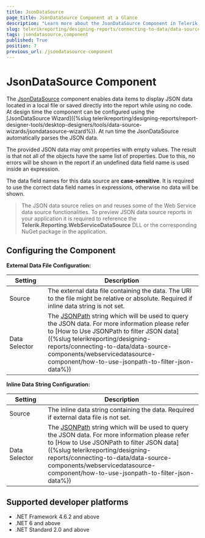 ```yaml
---
title: JsonDataSource
page_title: JsonDataSource Component at a Glance
description: "Learn more about the JsonDataSource Component in Telerik Reporting, how you may configure the source of its data, and its internal JSONPath filtering."
slug: telerikreporting/designing-reports/connecting-to-data/data-source-components/jsondatasource-component
tags: jsondatasource,component
published: True
position: 7
previous_url: /jsondatasource-component
---
```

<style>
table th:first-of-type {
	width: 20%;
}
table th:nth-of-type(2) {
	width: 80%;
}
</style>

# JsonDataSource Component

The [JsonDataSource](/api/Telerik.Reporting.JsonDataSource) component enables data items to display JSON data located in a local file or saved directly into the report while using no code. At design time the component can be configured using the [JsonDataSource Wizard]({%slug telerikreporting/designing-reports/report-designer-tools/desktop-designers/tools/data-source-wizards/jsondatasource-wizard%}). At run time the JsonDataSource automatically parses the JSON data.

The provided JSON data may omit properties with empty values. The result is that not all of the objects have the same list of properties. Due to this, no errors will be shown in the report if an undefined data field name is used inside an expression.

The data field names for this data source are __case-sensitive__. It is required to use the correct data field names in expressions, otherwise no data will be shown.

> The JSON data source relies on and reuses some of the Web Service data source functionalities. To preview JSON data source reports in your application it is required to reference the __Telerik.Reporting.WebServiceDataSource__ DLL or the corresponding NuGet package in the application.

## Configuring the Component

__External Data File Configuration:__

| Setting | Description |
| ------ | ------ |
|Source|The external data file containing the data. The URI to the file might be relative or absolute. Required if inline data string is not set.|
|Data Selector|The [JSONPath](https://www.newtonsoft.com/json/help/html/QueryJsonSelectTokenJsonPath.htm) string which will be used to query the JSON data. For more information please refer to [How to Use JSONPath to filter JSON data]({%slug telerikreporting/designing-reports/connecting-to-data/data-source-components/webservicedatasource-component/how-to-use-jsonpath-to-filter-json-data%})|

__Inline Data String Configuration:__

| Setting | Description |
| ------ | ------ |
|Source|The inline data string containing the data. Required if external data file is not set.|
|Data Selector|The [JSONPath](https://www.newtonsoft.com/json/help/html/QueryJsonSelectTokenJsonPath.htm) string which will be used to query the JSON data. For more information please refer to [How to Use JSONPath to filter JSON data]({%slug telerikreporting/designing-reports/connecting-to-data/data-source-components/webservicedatasource-component/how-to-use-jsonpath-to-filter-json-data%})|

## Supported developer platforms

* .NET Framework 4.6.2 and above
* .NET 6 and above
* .NET Standard 2.0 and above
